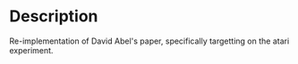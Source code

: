 # Description

Re-implementation of David Abel's paper, specifically targetting on
the atari experiment.



